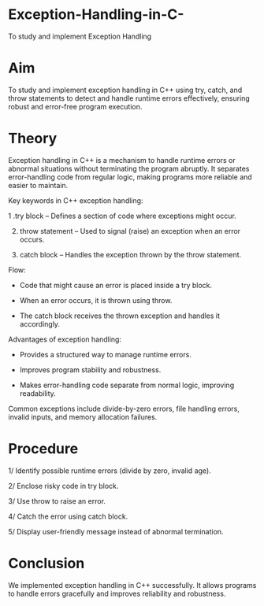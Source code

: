 # Exception-Handling-in-C-

To study and implement Exception Handling

# Aim 

To study and implement exception handling in C++ using try, catch, and throw statements to detect and handle runtime errors effectively, ensuring robust and error-free program execution.

# Theory 

Exception handling in C++ is a mechanism to handle runtime errors or abnormal situations without terminating the program abruptly. It separates error-handling code from regular logic, making programs more reliable and easier to maintain.

Key keywords in C++ exception handling:

1 .try block – Defines a section of code where exceptions might occur.

2. throw statement – Used to signal (raise) an exception when an error occurs.

3. catch block – Handles the exception thrown by the throw statement.

Flow:

  * Code that might cause an error is placed inside a try block.

  * When an error occurs, it is thrown using throw.

  * The catch block receives the thrown exception and handles it accordingly.

Advantages of exception handling:

  * Provides a structured way to manage runtime errors.

  * Improves program stability and robustness.

  * Makes error-handling code separate from normal logic, improving readability.

Common exceptions include divide-by-zero errors, file handling errors, invalid inputs, and memory allocation failures.

# Procedure

1/ Identify possible runtime errors (divide by zero, invalid age).

2/ Enclose risky code in try block.

3/ Use throw to raise an error.

4/ Catch the error using catch block.

5/ Display user-friendly message instead of abnormal termination.

# Conclusion 

We implemented exception handling in C++ successfully. It allows programs to handle errors gracefully and improves reliability and robustness.
